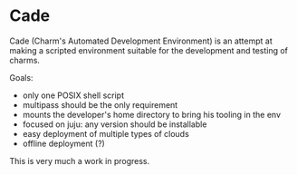# Cade

Cade (Charm's Automated Development Environment) is an attempt at making a scripted environment suitable for the development and testing of charms.  

Goals:
- only one POSIX shell script
- multipass should be the only requirement
- mounts the developer's home directory to bring his tooling in the env
- focused on juju: any version should be installable
- easy deployment of multiple types of clouds
- offline deployment (?)

This is very much a work in progress.
